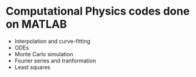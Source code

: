 # Computational Physics codes done on MATLAB

- Interpolation and curve-fitting
- ODEs
- Monte Carlo simulation
- Fourier series and tranformation
- Least squares

